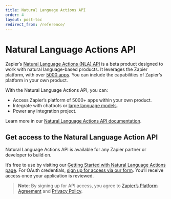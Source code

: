 ```yaml
---
title: Natural Language Actions API
order: 4
layout: post-toc
redirect_from: /reference/
---
```


# Natural Language Actions API

Zapier’s [Natural Language Actions (NLA) API](https://nla.zapier.com/docs/) is a beta product designed to work with natural language-based products. It leverages the Zapier platform, with over [5000 apps](https://zapier.com/apps). You can include the capabilities of Zapier’s platform in your own product.

With the Natural Language Actions API, you can:
* Access Zapier’s platform of 5000+ apps within your own product.
* Integrate with chatbots or [large language models](https://en.wikipedia.org/wiki/Wikipedia:Large_language_models).
* Power any integration project.

Learn more in our [Natural Language Actions API documentation](https://nla.zapier.com/docs/).

## Get access to the Natural Language Action API

Natural Language Actions API is available for any Zapier partner or developer to build on.

It’s free to use by visiting our [Getting Started with Natural Language Actions page](https://nla.zapier.com/get-started/). For OAuth credentials, [sign up for access via our form](https://nla.zapier.app/nla-oauth-credentials). You’ll receive access once your application is reviewed.

> **Note**: By signing up for API access, you agree to [Zapier’s Platform Agreement](https://zapier.com/platform/tos) and [Privacy Policy](https://zapier.com/privacy).
